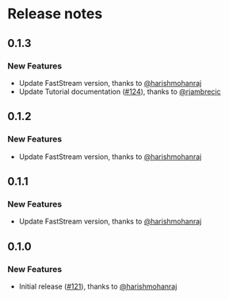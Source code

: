# Release notes

<!-- do not remove -->

## 0.1.3

### New Features

- Update FastStream version, thanks to [@harishmohanraj](https://github.com/harishmohanraj)
- Update Tutorial documentation ([#124](https://github.com/airtai/faststream-gen/pull/124)), thanks to [@rjambrecic](https://github.com/rjambrecic)


## 0.1.2

### New Features

- Update FastStream version, thanks to [@harishmohanraj](https://github.com/harishmohanraj)

## 0.1.1

### New Features

- Update FastStream version, thanks to [@harishmohanraj](https://github.com/harishmohanraj)


## 0.1.0

### New Features

- Initial release ([#121](https://github.com/airtai/faststream-gen/pull/121)), thanks to [@harishmohanraj](https://github.com/harishmohanraj)
